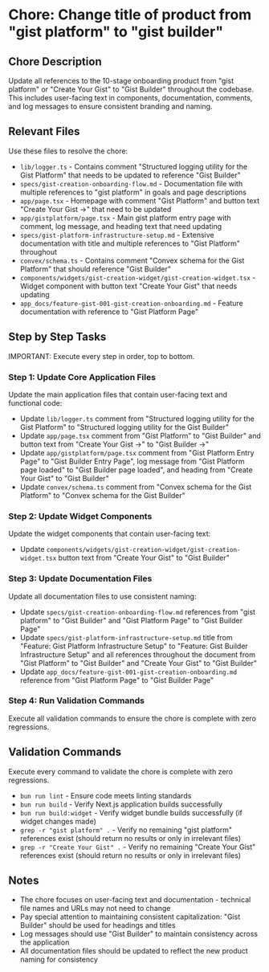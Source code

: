 # Chore: Change title of product from "gist platform" to "gist builder"

## Chore Description
Update all references to the 10-stage onboarding product from "gist platform" or "Create Your Gist" to "Gist Builder" throughout the codebase. This includes user-facing text in components, documentation, comments, and log messages to ensure consistent branding and naming.

## Relevant Files
Use these files to resolve the chore:

- `lib/logger.ts` - Contains comment "Structured logging utility for the Gist Platform" that needs to be updated to reference "Gist Builder"
- `specs/gist-creation-onboarding-flow.md` - Documentation file with multiple references to "gist platform" in goals and page descriptions
- `app/page.tsx` - Homepage with comment "Gist Platform" and button text "Create Your Gist →" that need to be updated
- `app/gistplatform/page.tsx` - Main gist platform entry page with comment, log message, and heading text that need updating
- `specs/gist-platform-infrastructure-setup.md` - Extensive documentation with title and multiple references to "Gist Platform" throughout
- `convex/schema.ts` - Contains comment "Convex schema for the Gist Platform" that should reference "Gist Builder"
- `components/widgets/gist-creation-widget/gist-creation-widget.tsx` - Widget component with button text "Create Your Gist" that needs updating
- `app_docs/feature-gist-001-gist-creation-onboarding.md` - Feature documentation with reference to "Gist Platform Page"

## Step by Step Tasks
IMPORTANT: Execute every step in order, top to bottom.

### Step 1: Update Core Application Files
Update the main application files that contain user-facing text and functional code:

- Update `lib/logger.ts` comment from "Structured logging utility for the Gist Platform" to "Structured logging utility for the Gist Builder"
- Update `app/page.tsx` comment from "Gist Platform" to "Gist Builder" and button text from "Create Your Gist →" to "Gist Builder →"
- Update `app/gistplatform/page.tsx` comment from "Gist Platform Entry Page" to "Gist Builder Entry Page", log message from "Gist Platform page loaded" to "Gist Builder page loaded", and heading from "Create Your Gist" to "Gist Builder"
- Update `convex/schema.ts` comment from "Convex schema for the Gist Platform" to "Convex schema for the Gist Builder"

### Step 2: Update Widget Components
Update the widget components that contain user-facing text:

- Update `components/widgets/gist-creation-widget/gist-creation-widget.tsx` button text from "Create Your Gist" to "Gist Builder"

### Step 3: Update Documentation Files
Update all documentation files to use consistent naming:

- Update `specs/gist-creation-onboarding-flow.md` references from "gist platform" to "Gist Builder" and "Gist Platform Page" to "Gist Builder Page"
- Update `specs/gist-platform-infrastructure-setup.md` title from "Feature: Gist Platform Infrastructure Setup" to "Feature: Gist Builder Infrastructure Setup" and all references throughout the document from "Gist Platform" to "Gist Builder" and "Create Your Gist" to "Gist Builder"
- Update `app_docs/feature-gist-001-gist-creation-onboarding.md` reference from "Gist Platform Page" to "Gist Builder Page"

### Step 4: Run Validation Commands
Execute all validation commands to ensure the chore is complete with zero regressions.

## Validation Commands
Execute every command to validate the chore is complete with zero regressions.

- `bun run lint` - Ensure code meets linting standards
- `bun run build` - Verify Next.js application builds successfully
- `bun run build:widget` - Verify widget bundle builds successfully (if widget changes made)
- `grep -r "gist platform" .` - Verify no remaining "gist platform" references exist (should return no results or only in irrelevant files)
- `grep -r "Create Your Gist" .` - Verify no remaining "Create Your Gist" references exist (should return no results or only in irrelevant files)

## Notes
- The chore focuses on user-facing text and documentation - technical file names and URLs may not need to change
- Pay special attention to maintaining consistent capitalization: "Gist Builder" should be used for headings and titles
- Log messages should use "Gist Builder" to maintain consistency across the application
- All documentation files should be updated to reflect the new product naming for consistency